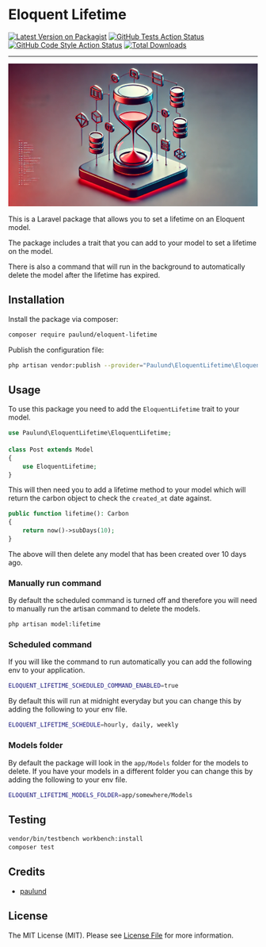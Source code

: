 # Eloquent Lifetime

[![Latest Version on Packagist](https://img.shields.io/packagist/v/paulund/eloquent-lifetime.svg?style=flat-square)](https://packagist.org/packages/paulund/eloquent-lifetime)
[![GitHub Tests Action Status](https://img.shields.io/github/actions/workflow/status/paulund/eloquent-lifetime/run-tests.yml?branch=main&label=tests&style=flat-square)](https://github.com/paulund/eloquent-lifetime/actions?query=workflow%3Arun-tests+branch%3Amain)
[![GitHub Code Style Action Status](https://img.shields.io/github/actions/workflow/status/paulund/eloquent-lifetime/fix-php-code-style-issues.yml?branch=main&label=code%20style&style=flat-square)](https://github.com/paulund/eloquent-lifetime/actions?query=workflow%3A"Fix+PHP+code+style+issues"+branch%3Amain)
[![Total Downloads](https://img.shields.io/packagist/dt/paulund/eloquent-lifetime.svg?style=flat-square)](https://packagist.org/packages/paulund/eloquent-lifetime)

---
![Eloquent Lifetime](https://raw.githubusercontent.com/paulund/eloquent-lifetime/refs/heads/main/assets/images/eloquent-lifetime.webp)

This is a Laravel package that allows you to set a lifetime on an Eloquent model. 

The package includes a trait that you can add to your model to set a lifetime on the model.

There is also a command that will run in the background to automatically delete the model after the lifetime has expired.

## Installation
Install the package via composer:

```bash
composer require paulund/eloquent-lifetime
```

Publish the configuration file:

```bash
php artisan vendor:publish --provider="Paulund\EloquentLifetime\EloquentLifetimeServiceProvider"
```

## Usage

To use this package you need to add the `EloquentLifetime` trait to your model.

```php
use Paulund\EloquentLifetime\EloquentLifetime;

class Post extends Model
{
    use EloquentLifetime;
}
```

This will then need you to add a lifetime method to your model which will return the carbon object to check the
`created_at` date against.

```php
public function lifetime(): Carbon
{
    return now()->subDays(10);
}
```

The above will then delete any model that has been created over 10 days ago.

### Manually run command

By default the scheduled command is turned off and therefore you will need to manually run the artisan command to delete the models.

```bash
php artisan model:lifetime
```

### Scheduled command

If you will like the command to run automatically you can add the following env to your application.

```bash
ELOQUENT_LIFETIME_SCHEDULED_COMMAND_ENABLED=true
```

By default this will run at midnight everyday but you can change this by adding the following to your env file.

```bash
ELOQUENT_LIFETIME_SCHEDULE=hourly, daily, weekly
```

### Models folder

By default the package will look in the `app/Models` folder for the models to delete. If you have your models in a different folder you can change this by adding the following to your env file.

```bash
ELOQUENT_LIFETIME_MODELS_FOLDER=app/somewhere/Models
```

## Testing
```bash
vendor/bin/testbench workbench:install
composer test
```

## Credits

- [paulund](https://paulund.co.uk)

## License

The MIT License (MIT). Please see [License File](LICENSE.md) for more information.
